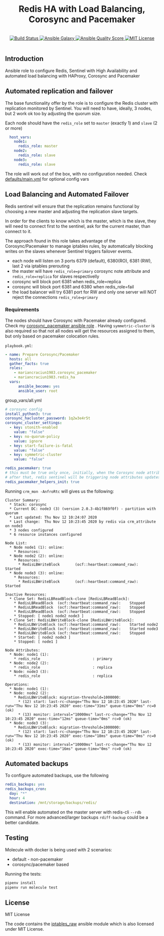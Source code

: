 <h1 align="center">Redis HA with Load Balancing, Corosync and Pacemaker</h1>
<br />

<div align="center">
  <a href="https://travis-ci.com/mariancraciun1983/ansible-redis-ha">
    <img src="https://travis-ci.com/mariancraciun1983/ansible-redis-ha.svg?branch=master" alt="Build Status" />
  </a>
  <a href="https://galaxy.ansible.com/mariancraciun1983/redis_ha">
    <img src="https://img.shields.io/ansible/role/51765" alt="Ansible Galaxy" />
  </a>
  <a href="https://galaxy.ansible.com/mariancraciun1983/redis_ha">
    <img src="https://img.shields.io/ansible/quality/51765" alt="Ansible Quality Score" />
  </a>
  <a href="https://opensource.org/licenses/MIT">
    <img src="https://img.shields.io/badge/License-MIT-blue.svg" alt="MIT License" />
  </a>
</div>
<br />



## Introduction

  Ansible role to configure Redis, Sentinel with High Availability
    and automated load balancing with HAProxy, Corosync and Pacemaker


## Automated replication and failover

The base functionality offer by the role is to configure the Redis cluster with replication monitored
by Sentinel. 
You will need to have, ideally, 3 nodes, but 2 work ok too by adjusting the quorum size.

Each node should have the `redis_role` set to `master` (exactly 1)  and `slave` (2 or more)
```yaml
  host_vars:
    node1:
      redis_role: master
    node2:
      redis_role: slave
    node3:
      redis_role: slave
```

The role will work out of the box, with no configuration needed. Check [defaults/main.yml](./defaults/main.yml) for optional config vars

## Load Balancing and Automated Failover

Redis sentinel will ensure that the replication remains functional by choosing a new master and adjusting the replication slave targets. 

In order for the clients to know which is the master, which is the slave, they will need to connect first
to the sentinel, ask for the current master, than connect to it.

The approach found in this role takes advantage of the Corosync/Pacemaker to manage iptables rules, by automatically blocking writes on the slaves whenever Sentinel triggers failover events.

- each node will listen on 3 ports 6379 (default), 6380(RO), 6381 (RW), last 2 via iptables prerouting
- the master will have `redis_role=primary` corosync note attribute and `redis_role=replica` for slaves respectivelly
- corosync will block port 6381 when redis_role=replica
- corosync will block port 6381 and 6380 when redis_role=fail
- the load balancer will try 6381 port for RW and only one server will NOT reject the connections `redis_role=primary`

### Requirements
The nodes should have Corosync with Pacemaker already configured. Check my [corosync_pacemaker ansible role](https://github.com/mariancraciun1983/ansible-corosync-pacemaker) . Having `symmetric-cluster` is also required so that not all nodes will get the resources assigned to them, but only based on pacemaker colocation rules.

`playbook.yml`:

```yaml
- name: Prepare Corosync/Pacemaker
  hosts: all
  gather_facts: true
  roles:
    - mariancraciun1983.corosync_pacemaker
    - mariancraciun1983.redis_ha
  vars:
      ansible_become: yes
      ansible_user: root
```

group_vars/all.yml
```yaml
# corosync config
install_python3: true
corosync_hacluster_password: 1q2w3e4r5t
corosync_cluster_settings:
  - key: stonith-enabled
    value: "false"
  - key: no-quorum-policy
    value: ignore
  - key: start-failure-is-fatal
    value: "false"
  - key: symmetric-cluster
    value: "false"

redis_pacemaker: true
# this must be true only once, initially, when the Corosync node attributes need to be configured
# after that, redis sentinel will be triggering node attributes updates in case of a failover
redis_pacemaker_helpers_init: true
```

Running `crm_mon -AnfroRtc` will gives us the following:
```
Cluster Summary:
  * Stack: corosync
  * Current DC: node3 (3) (version 2.0.3-4b1f869f0f) - partition with quorum
  * Last updated: Thu Nov 12 10:24:07 2020
  * Last change:  Thu Nov 12 10:23:45 2020 by redis via crm_attribute on node3
  * 3 nodes configured
  * 6 resource instances configured

Node List:
  * Node node1 (1): online:
    * Resources:
  * Node node2 (2): online:
    * Resources:
      * RedisLBWriteBlock       (ocf::heartbeat:command_raw):    Started
  * Node node3 (3): online:
    * Resources:
      * RedisLBWriteBlock       (ocf::heartbeat:command_raw):    Started

Inactive Resources:
  * Clone Set: RedisLBReadBlock-clone [RedisLBReadBlock]:
    * RedisLBReadBlock  (ocf::heartbeat:command_raw):    Stopped
    * RedisLBReadBlock  (ocf::heartbeat:command_raw):    Stopped
    * RedisLBReadBlock  (ocf::heartbeat:command_raw):    Stopped
    * Stopped: [ node1 node2 node3 ]
  * Clone Set: RedisLBWriteBlock-clone [RedisLBWriteBlock]:
    * RedisLBWriteBlock (ocf::heartbeat:command_raw):    Started node2
    * RedisLBWriteBlock (ocf::heartbeat:command_raw):    Started node3
    * RedisLBWriteBlock (ocf::heartbeat:command_raw):    Stopped
    * Started: [ node2 node3 ]
    * Stopped: [ node1 ]

Node Attributes:
  * Node: node1 (1):
    * redis_role                        : primary   
  * Node: node2 (2):
    * redis_role                        : replica   
  * Node: node3 (3):
    * redis_role                        : replica   

Operations:
  * Node: node1 (1):
  * Node: node2 (2):
    * RedisLBWriteBlock: migration-threshold=1000000:
      * (12) start: last-rc-change="Thu Nov 12 10:23:45 2020" last-run="Thu Nov 12 10:23:45 2020" exec-time="31ms" queue-time="0ms" rc=0 (ok)
      * (13) monitor: interval="10000ms" last-rc-change="Thu Nov 12 10:23:45 2020" exec-time="12ms" queue-time="0ms" rc=0 (ok)
  * Node: node3 (3):
    * RedisLBWriteBlock: migration-threshold=1000000:
      * (12) start: last-rc-change="Thu Nov 12 10:23:45 2020" last-run="Thu Nov 12 10:23:45 2020" exec-time="18ms" queue-time="0ms" rc=0 (ok)
      * (13) monitor: interval="10000ms" last-rc-change="Thu Nov 12 10:23:45 2020" exec-time="16ms" queue-time="0ms" rc=0 (ok)

```

## Automated backups

To configure automated backups, use the following

```yaml
redis_backups: yes
redis_backups_cron:
  day: "*"
  hour: 4
  destination: /mnt/storage/backups/redis/
```

This will enable automated on the master server with redis-cli `--rdb` command. 
For more advanced/larger backups `rdiff-backup` could be a better candidate.



## Testing

Molecule with docker is being used with 2 scenarios:
 - default - non-pacemaker
 - corosync/pacemaker based

Running the tests:
```bash
pipenv install
pipenv run molecule test
```

## License

MIT License

The code contains the [iptables_raw](https://github.com/Nordeus/ansible_iptables_raw) ansible module which is also licensed under MIT License.